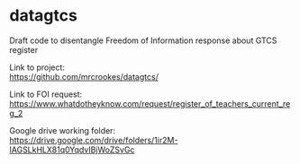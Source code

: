 # datagtcs

Draft code to disentangle Freedom of Information response about GTCS register

Link to project:<br />
https://github.com/mrcrookes/datagtcs/

Link to FOI request:<br />
https://www.whatdotheyknow.com/request/register_of_teachers_current_reg_2

Google drive working folder:<br />
https://drive.google.com/drive/folders/1ir2M-IAGSLkHLX81q0YqdvIBjWoZSvGc
